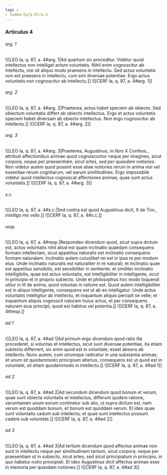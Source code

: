 ```yaml
---
tags : 
- Summa/Ia/q.87/a.4
---
```


### Articulus 4

###### arg. 1
![[LEO Ia, q. 87, a. 4#arg. 1|Ad quartum sic proceditur. Videtur quod intellectus non intelligat actum voluntatis. Nihil enim cognoscitur ab intellectu, nisi sit aliquo modo praesens in intellectu. Sed actus voluntatis non est praesens in intellectu, cum sint diversae potentiae. Ergo actus voluntatis non cognoscitur ab intellectu.]]
![[CERF Ia, q. 87, a. 4#arg. 1]]

###### arg. 2
![[LEO Ia, q. 87, a. 4#arg. 2|Praeterea, actus habet speciem ab obiecto. Sed obiectum voluntatis differt ab obiecto intellectus. Ergo et actus voluntatis speciem habet diversam ab obiecto intellectus. Non ergo cognoscitur ab intellectu.]]
![[CERF Ia, q. 87, a. 4#arg. 2]]

###### arg. 3
![[LEO Ia, q. 87, a. 4#arg. 3|Praeterea, Augustinus, in libro X Confess., attribuit affectionibus animae quod cognoscuntur neque per imagines, sicut corpora; *neque per praesentiam, sicut artes, sed per quasdam notiones*. Non videtur autem quod possint esse aliae notiones rerum in anima nisi vel essentiae rerum cognitarum, vel earum similitudines. Ergo impossibile videtur quod intellectus cognoscat affectiones animae, quae sunt actus voluntatis.]]
![[CERF Ia, q. 87, a. 4#arg. 3]]

###### s.c.
![[LEO Ia, q. 87, a. 4#s.c.|Sed contra est quod Augustinus dicit, X de Trin., *intelligo me velle*.]]
![[CERF Ia, q. 87, a. 4#s.c.]]

###### resp.
![[LEO Ia, q. 87, a. 4#resp.|Respondeo dicendum quod, sicut supra dictum est, actus voluntatis nihil aliud est quam inclinatio quaedam consequens formam intellectam, sicut appetitus naturalis est inclinatio consequens formam naturalem. Inclinatio autem cuiuslibet rei est in ipsa re per modum eius. Unde inclinatio naturalis est naturaliter in re naturali; et inclinatio quae est appetitus sensibilis, est sensibiliter in sentiente; et similiter inclinatio intelligibilis, quae est actus voluntatis, est intelligibiliter in intelligente, sicut in principio et in proprio subiecto. Unde et philosophus hoc modo loquendi utitur in III de anima, quod voluntas in ratione est. Quod autem intelligibiliter est in aliquo intelligente, consequens est ut ab eo intelligatur. Unde actus voluntatis intelligitur ab intellectu, et inquantum aliquis percipit se velle; et inquantum aliquis cognoscit naturam huius actus, et per consequens naturam eius principii, quod est habitus vel potentia.]]
![[CERF Ia, q. 87, a. 4#resp.]]

###### ad 1
![[LEO Ia, q. 87, a. 4#ad 1|Ad primum ergo dicendum quod ratio illa procederet, si voluntas et intellectus, sicut sunt diversae potentiae, ita etiam subiecto differrent, sic enim quod est in voluntate, esset absens ab intellectu. Nunc autem, cum utrumque radicetur in una substantia animae, et unum sit quodammodo principium alterius, consequens est ut quod est in voluntate, sit etiam quodammodo in intellectu.]]
![[CERF Ia, q. 87, a. 4#ad 1]]

###### ad 2
![[LEO Ia, q. 87, a. 4#ad 2|Ad secundum dicendum quod bonum et verum, quae sunt obiecta voluntatis et intellectus, differunt quidem ratione, verumtamen unum eorum continetur sub alio, ut supra dictum est, nam verum est quoddam bonum, et bonum est quoddam verum. Et ideo quae sunt voluntatis cadunt sub intellectu; et quae sunt intellectus possunt cadere sub voluntate.]]
![[CERF Ia, q. 87, a. 4#ad 2]]

###### ad 3
![[LEO Ia, q. 87, a. 4#ad 3|Ad tertium dicendum quod affectus animae non sunt in intellectu neque per similitudinem tantum, sicut corpora; neque per praesentiam ut in subiecto, sicut artes; sed sicut principiatum in principio, in quo habetur notio principiati. Et ideo Augustinus dicit affectus animae esse in memoria per quasdam notiones.]]
![[CERF Ia, q. 87, a. 4#ad 3]]

